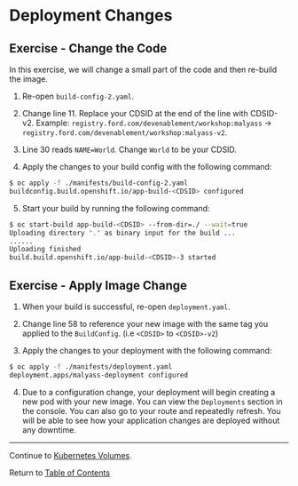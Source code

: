 # Deployment Changes

## Exercise - Change the Code

In this exercise, we will change a small part of the code and then re-build the image.

1. Re-open `build-config-2.yaml`.

2. Change line 11. Replace your CDSID at the end of the line with CDSID-v2. Example: `registry.ford.com/devenablement/workshop:malyass` → `registry.ford.com/devenablement/workshop:malyass-v2`.

3. Line 30 reads `NAME=World`. Change `World` to be your CDSID.

4. Apply the changes to your build config with the following command:

```bash
$ oc apply -f ./manifests/build-config-2.yaml
buildconfig.build.openshift.io/app-build-<CDSID> configured
```

5. Start your build by running the following command:

```bash
$ oc start-build app-build-<CDSID> --from-dir=./ --wait=true
Uploading directory "." as binary input for the build ...
......
Uploading finished
build.build.openshift.io/app-build-<CDSID>-3 started
```

## Exercise - Apply Image Change

1. When your build is successful, re-open `deployment.yaml`.

2. Change line 58 to reference your new image with the same tag you applied to the `BuildConfig`. (i.e `<CDSID>` to `<CDSID>-v2`)

3. Apply the changes to your deployment with the following command:

```bash
$ oc apply -f ./manifests/deployment.yaml
deployment.apps/malyass-deployment configured
```

4. Due to a configuration change, your deployment will begin creating a new pod with your new image. You can view the `Deployments` section in the console. You can also go to your route and repeatedly refresh. You will be able to see how your application changes are deployed without any downtime.

---

Continue to [Kubernetes Volumes](./14-volumesintro.md).

Return to [Table of Contents](../README.md#agenda)
